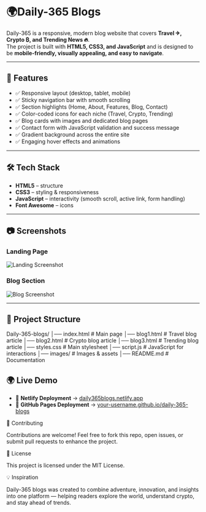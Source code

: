 # 🌍Daily-365 Blogs 

Daily-365 is a responsive, modern blog website that covers **Travel ✈, Crypto ₿, and Trending News 🔥**.  
The project is built with **HTML5, CSS3, and JavaScript** and is designed to be **mobile-friendly, visually appealing, and easy to navigate**.  

---

## 🚀 Features  
- ✅ Responsive layout (desktop, tablet, mobile)  
- ✅ Sticky navigation bar with smooth scrolling  
- ✅ Section highlights (Home, About, Features, Blog, Contact)  
- ✅ Color-coded icons for each niche (Travel, Crypto, Trending)  
- ✅ Blog cards with images and dedicated blog pages  
- ✅ Contact form with JavaScript validation and success message  
- ✅ Gradient background across the entire site  
- ✅ Engaging hover effects and animations  

---

## 🛠️ Tech Stack  
- **HTML5** – structure  
- **CSS3** – styling & responsiveness  
- **JavaScript** – interactivity (smooth scroll, active link, form handling)  
- **Font Awesome** – icons  

---

## 📷 Screenshots  
### Landing Page  
![Landing Screenshot](images/screenshot-home.png)  

### Blog Section  
![Blog Screenshot](images/screenshot-blog.png)  

---

## 📂 Project Structure 
 
Daily-365-blogs/
│── index.html # Main page
│── blog1.html # Travel blog article
│── blog2.html # Crypto blog article
│── blog3.html # Trending blog article
│── styles.css # Main stylesheet
│── script.js # JavaScript for interactions
│── images/ # Images & assets
│── README.md # Documentation

## 🌍 Live Demo  

- 🚀 **Netlify Deployment** → [daily365blogs.netlify.app](https://daily365blogs.netlify.app/)  
- 🚀 **GitHub Pages Deployment** → [your-username.github.io/daily-365-blogs](https://consolata-cyber.github.io/daily-365-blogs/)  


🤝 Contributing

Contributions are welcome! Feel free to fork this repo, open issues, or submit pull requests to enhance the project.

📜 License

This project is licensed under the MIT License.

💡 Inspiration


Daily-365 blogs was created to combine adventure, innovation, and insights into one platform — helping readers explore the world, understand crypto, and stay ahead of trends.

